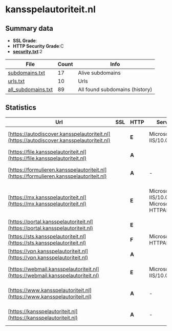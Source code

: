 

# kansspelautoriteit.nl
## Summary data


 - **SSL Grade**:
 - **HTTP Security Grade**:C
 - **[security.txt](https://www.digitaleoverheid.nl/nieuws/standaard-security-txt-nu-verplicht-voor-overheid/)**:2


| File       | Count | Info |
|------------|-------|------|
|[subdomains.txt](/data/kansspelautoriteit.nl/subdomains.txt)|17|Alive subdomains|
|[urls.txt](/data/kansspelautoriteit.nl/urls.txt)|10|Urls|
|[all_subdomains.txt](/data/kansspelautoriteit.nl/all_subdomains.txt)|89|All found subdomains (history)|


## Statistics


| Url | SSL | HTTP | Server | Cookie | HSTS | CORS | CTO | CSP | XFO | XXP | RP |FP| Tech |Title |
|--------|-------|-------|------|------|------|------|------|------|------|------|------|------|------|------|
|[https://autodiscover.kansspelautoriteit.nl](https://autodiscover.kansspelautoriteit.nl)| | **E**|Microsoft-IIS/10.0| | | | | | :white_check_mark: | | :white_check_mark: | |IIS:10.0 Windows Server||
|[https://file.kansspelautoriteit.nl](https://file.kansspelautoriteit.nl)| | **A**|| |:white_check_mark: | | |:warning: | :white_check_mark: | :white_check_mark: | :white_check_mark: | |HSTS||
|[https://formulieren.kansspelautoriteit.nl](https://formulieren.kansspelautoriteit.nl)| | **A**|-| |:white_check_mark: | | | :white_check_mark:| :white_check_mark: | :white_check_mark: | :white_check_mark: | |HSTS Microsoft ASP.NET:-|Formulierenoverz...|
|[https://mx.kansspelautoriteit.nl](https://mx.kansspelautoriteit.nl)| | **E**|Microsoft-IIS/10.0 Microsoft-HTTPAPI/2.0| | | | | | :white_check_mark: | | :white_check_mark: | |IIS:10.0 Microsoft HTTPAPI:2.0 Windows Server||
|[https://portal.kansspelautoriteit.nl](https://portal.kansspelautoriteit.nl)| | **E**|| | | | | | | | :white_check_mark: | ||Document Moved|
|[https://sts.kansspelautoriteit.nl](https://sts.kansspelautoriteit.nl)| | **F**|Microsoft-HTTPAPI/2.0| | | | | | | | :white_check_mark: | |Microsoft HTTPAPI:2.0|Not Found|
|[https://vpn.kansspelautoriteit.nl](https://vpn.kansspelautoriteit.nl)| | **A**|| |:white_check_mark: | | | | :white_check_mark: | | :white_check_mark: | |HSTS Pulse Secure||
|[https://webmail.kansspelautoriteit.nl](https://webmail.kansspelautoriteit.nl)| | **E**|Microsoft-IIS/10.0| | | | | | :white_check_mark: | | :white_check_mark: | |IIS:10.0 Windows Server||
|[https://www.kansspelautoriteit.nl](https://www.kansspelautoriteit.nl)| | **A**|-| |:white_check_mark: | | | :white_check_mark:| :white_check_mark: | :white_check_mark: | :white_check_mark: | |HSTS Microsoft ASP.NET:-|Object moved|
|[https://kansspelautoriteit.nl](https://kansspelautoriteit.nl)| | **A**|-| |:white_check_mark: | | | :white_check_mark:| :white_check_mark: | :white_check_mark: | :white_check_mark: | |HSTS Microsoft ASP.NET:-|Home - Kansspela...|

